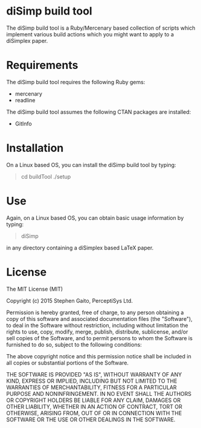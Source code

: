 # diSimp build tool

The diSimp build tool is a Ruby/Mercenary based collection of scripts 
which implement various build actions which you might want to apply to 
a diSimplex paper.

# Requirements

The diSimp build tool requires the following Ruby gems:

* mercenary
* readline

The diSimp build tool assumes the following CTAN packages are installed:

* GitInfo

# Installation

On a Linux based OS, you can install the diSimp build tool by typing:

> cd buildTool
> ./setup

# Use

Again, on a Linux based OS, you can obtain basic usage information by 
typing:

> diSimp

in any directory containing a diSimplex based LaTeX paper.

# License

The MIT License (MIT)

Copyright (c) 2015 Stephen Gaito, PerceptiSys Ltd.

Permission is hereby granted, free of charge, to any person obtaining a 
copy of this software and associated documentation files (the 
"Software"), to deal in the Software without restriction, including 
without limitation the rights to use, copy, modify, merge, publish, 
distribute, sublicense, and/or sell copies of the Software, and to 
permit persons to whom the Software is furnished to do so, subject to 
the following conditions:

The above copyright notice and this permission notice shall be included 
in all copies or substantial portions of the Software.

THE SOFTWARE IS PROVIDED "AS IS", WITHOUT WARRANTY OF ANY KIND, EXPRESS 
OR IMPLIED, INCLUDING BUT NOT LIMITED TO THE WARRANTIES OF 
MERCHANTABILITY, FITNESS FOR A PARTICULAR PURPOSE AND NONINFRINGEMENT. 
IN NO EVENT SHALL THE AUTHORS OR COPYRIGHT HOLDERS BE LIABLE FOR ANY 
CLAIM, DAMAGES OR OTHER LIABILITY, WHETHER IN AN ACTION OF CONTRACT, 
TORT OR OTHERWISE, ARISING FROM, OUT OF OR IN CONNECTION WITH THE 
SOFTWARE OR THE USE OR OTHER DEALINGS IN THE SOFTWARE.
